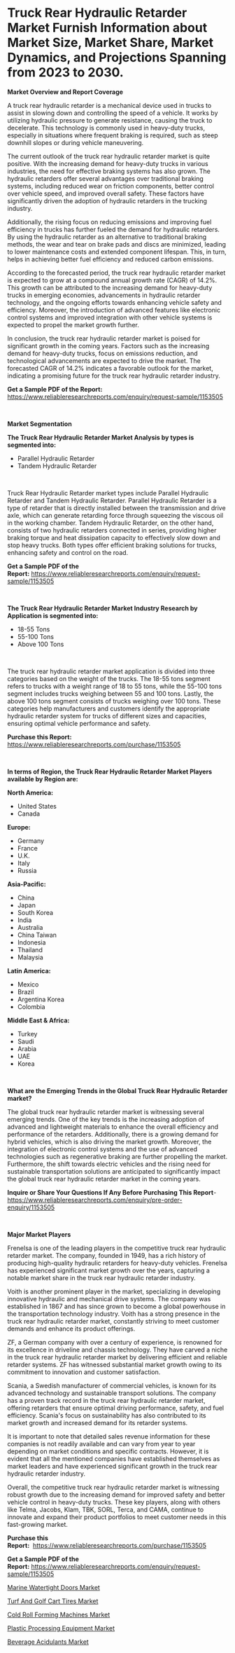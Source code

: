 <p><h1>Truck Rear Hydraulic Retarder Market Furnish Information about Market Size, Market Share, Market Dynamics, and Projections Spanning from 2023 to 2030.</h1></p><p><strong>Market Overview and Report Coverage</strong></p>
<p><p>A truck rear hydraulic retarder is a mechanical device used in trucks to assist in slowing down and controlling the speed of a vehicle. It works by utilizing hydraulic pressure to generate resistance, causing the truck to decelerate. This technology is commonly used in heavy-duty trucks, especially in situations where frequent braking is required, such as steep downhill slopes or during vehicle maneuvering.</p><p>The current outlook of the truck rear hydraulic retarder market is quite positive. With the increasing demand for heavy-duty trucks in various industries, the need for effective braking systems has also grown. The hydraulic retarders offer several advantages over traditional braking systems, including reduced wear on friction components, better control over vehicle speed, and improved overall safety. These factors have significantly driven the adoption of hydraulic retarders in the trucking industry.</p><p>Additionally, the rising focus on reducing emissions and improving fuel efficiency in trucks has further fueled the demand for hydraulic retarders. By using the hydraulic retarder as an alternative to traditional braking methods, the wear and tear on brake pads and discs are minimized, leading to lower maintenance costs and extended component lifespan. This, in turn, helps in achieving better fuel efficiency and reduced carbon emissions.</p><p>According to the forecasted period, the truck rear hydraulic retarder market is expected to grow at a compound annual growth rate (CAGR) of 14.2%. This growth can be attributed to the increasing demand for heavy-duty trucks in emerging economies, advancements in hydraulic retarder technology, and the ongoing efforts towards enhancing vehicle safety and efficiency. Moreover, the introduction of advanced features like electronic control systems and improved integration with other vehicle systems is expected to propel the market growth further.</p><p>In conclusion, the truck rear hydraulic retarder market is poised for significant growth in the coming years. Factors such as the increasing demand for heavy-duty trucks, focus on emissions reduction, and technological advancements are expected to drive the market. The forecasted CAGR of 14.2% indicates a favorable outlook for the market, indicating a promising future for the truck rear hydraulic retarder industry.</p></p>
<p><strong>Get a Sample PDF of the Report:</strong> <a href="https://www.reliableresearchreports.com/enquiry/request-sample/1153505">https://www.reliableresearchreports.com/enquiry/request-sample/1153505</a></p>
<p>&nbsp;</p>
<p><strong>Market Segmentation</strong></p>
<p><strong>The Truck Rear Hydraulic Retarder Market Analysis by types is segmented into:</strong></p>
<p><ul><li>Parallel Hydraulic Retarder</li><li>Tandem Hydraulic Retarder</li></ul></p>
<p>&nbsp;</p>
<p><p>Truck Rear Hydraulic Retarder market types include Parallel Hydraulic Retarder and Tandem Hydraulic Retarder. Parallel Hydraulic Retarder is a type of retarder that is directly installed between the transmission and drive axle, which can generate retarding force through squeezing the viscous oil in the working chamber. Tandem Hydraulic Retarder, on the other hand, consists of two hydraulic retarders connected in series, providing higher braking torque and heat dissipation capacity to effectively slow down and stop heavy trucks. Both types offer efficient braking solutions for trucks, enhancing safety and control on the road.</p></p>
<p><strong>Get a Sample PDF of the Report:</strong>&nbsp;<a href="https://www.reliableresearchreports.com/enquiry/request-sample/1153505">https://www.reliableresearchreports.com/enquiry/request-sample/1153505</a></p>
<p>&nbsp;</p>
<p><strong>The Truck Rear Hydraulic Retarder Market Industry Research by Application is segmented into:</strong></p>
<p><ul><li>18-55 Tons</li><li>55-100 Tons</li><li>Above 100 Tons</li></ul></p>
<p>&nbsp;</p>
<p><p>The truck rear hydraulic retarder market application is divided into three categories based on the weight of the trucks. The 18-55 tons segment refers to trucks with a weight range of 18 to 55 tons, while the 55-100 tons segment includes trucks weighing between 55 and 100 tons. Lastly, the above 100 tons segment consists of trucks weighing over 100 tons. These categories help manufacturers and customers identify the appropriate hydraulic retarder system for trucks of different sizes and capacities, ensuring optimal vehicle performance and safety.</p></p>
<p><strong>Purchase this Report:</strong>&nbsp; <a href="https://www.reliableresearchreports.com/purchase/1153505">https://www.reliableresearchreports.com/purchase/1153505</a></p>
<p>&nbsp;</p>
<p><strong>In terms of Region, the Truck Rear Hydraulic Retarder Market Players available by Region are:</strong></p>
<p>
    <p> <strong> North America: </strong>
        <ul>
            <li>United States</li>
            <li>Canada</li>
        </ul>
        </p> 
    <p> <strong> Europe: </strong>
        <ul>
            <li>Germany</li>
            <li>France</li>
            <li>U.K.</li>
            <li>Italy</li>
            <li>Russia</li>
        </ul>
        </p> 
    <p> <strong> Asia-Pacific: </strong>
        <ul>
            <li>China</li>
            <li>Japan</li>
            <li>South Korea</li>
            <li>India</li>
            <li>Australia</li>
            <li>China Taiwan</li>
            <li>Indonesia</li>
            <li>Thailand</li>
            <li>Malaysia</li>
        </ul>
        </p> 
    <p> <strong> Latin America: </strong>
        <ul>
            <li>Mexico</li>
            <li>Brazil</li>
            <li>Argentina Korea</li>
            <li>Colombia</li>
        </ul>
        </p> 
    <p> <strong> Middle East & Africa: </strong>
        <ul>
            <li>Turkey</li>
            <li>Saudi</li>
            <li>Arabia</li>
            <li>UAE</li>
            <li>Korea</li>
        </ul>
    </p>
    </p>
<p>&nbsp;</p>
<p><strong>What are the Emerging Trends in the Global Truck Rear Hydraulic Retarder market?</strong></p>
<p><p>The global truck rear hydraulic retarder market is witnessing several emerging trends. One of the key trends is the increasing adoption of advanced and lightweight materials to enhance the overall efficiency and performance of the retarders. Additionally, there is a growing demand for hybrid vehicles, which is also driving the market growth. Moreover, the integration of electronic control systems and the use of advanced technologies such as regenerative braking are further propelling the market. Furthermore, the shift towards electric vehicles and the rising need for sustainable transportation solutions are anticipated to significantly impact the global truck rear hydraulic retarder market in the coming years.</p></p>
<p><strong>Inquire or Share Your Questions If Any Before Purchasing This Report</strong>- <a href="https://www.reliableresearchreports.com/enquiry/pre-order-enquiry/1153505">https://www.reliableresearchreports.com/enquiry/pre-order-enquiry/1153505</a></p>
<p>&nbsp;</p>
<p><strong>Major Market Players</strong></p>
<p><p>Frenelsa is one of the leading players in the competitive truck rear hydraulic retarder market. The company, founded in 1949, has a rich history of producing high-quality hydraulic retarders for heavy-duty vehicles. Frenelsa has experienced significant market growth over the years, capturing a notable market share in the truck rear hydraulic retarder industry.</p><p>Voith is another prominent player in the market, specializing in developing innovative hydraulic and mechanical drive systems. The company was established in 1867 and has since grown to become a global powerhouse in the transportation technology industry. Voith has a strong presence in the truck rear hydraulic retarder market, constantly striving to meet customer demands and enhance its product offerings.</p><p>ZF, a German company with over a century of experience, is renowned for its excellence in driveline and chassis technology. They have carved a niche in the truck rear hydraulic retarder market by delivering efficient and reliable retarder systems. ZF has witnessed substantial market growth owing to its commitment to innovation and customer satisfaction.</p><p>Scania, a Swedish manufacturer of commercial vehicles, is known for its advanced technology and sustainable transport solutions. The company has a proven track record in the truck rear hydraulic retarder market, offering retarders that ensure optimal driving performance, safety, and fuel efficiency. Scania's focus on sustainability has also contributed to its market growth and increased demand for its retarder systems.</p><p>It is important to note that detailed sales revenue information for these companies is not readily available and can vary from year to year depending on market conditions and specific contracts. However, it is evident that all the mentioned companies have established themselves as market leaders and have experienced significant growth in the truck rear hydraulic retarder industry.</p><p>Overall, the competitive truck rear hydraulic retarder market is witnessing robust growth due to the increasing demand for improved safety and better vehicle control in heavy-duty trucks. These key players, along with others like Telma, Jacobs, Klam, TBK, SORL, Terca, and CAMA, continue to innovate and expand their product portfolios to meet customer needs in this fast-growing market.</p></p>
<p><strong>Purchase this Report:</strong>&nbsp;&nbsp;<a href="https://www.reliableresearchreports.com/purchase/1153505">https://www.reliableresearchreports.com/purchase/1153505</a></p>
<p></p>
<p><strong>Get a Sample PDF of the Report:</strong>&nbsp;<a href="https://www.reliableresearchreports.com/enquiry/request-sample/1153505">https://www.reliableresearchreports.com/enquiry/request-sample/1153505</a></p>
<p><p><a href="https://medium.com/@miningmaster/marine-watertight-doors-market-comprehensive-assessment-by-type-application-and-geography-56e4ae9ea9a3">Marine Watertight Doors Market</a></p><p><a href="https://github.com/Chiragrp24/Market-Research-Report-List-1/blob/main/turf-and-golf-cart-tires-market.md">Turf And Golf Cart Tires Market</a></p><p><a href="https://www.linkedin.com/pulse/cold-roll-forming-machines-market-research-report-provides-2yj3f/">Cold Roll Forming Machines Market</a></p><p><a href="https://www.linkedin.com/pulse/plastic-processing-equipment-market-research-report-unlocks-dhkaf/">Plastic Processing Equipment Market</a></p><p><a href="https://medium.com/@williambatz97/beverage-acidulants-market-comprehensive-assessment-by-type-application-and-geography-2db37d0535e0">Beverage Acidulants Market</a></p></p>